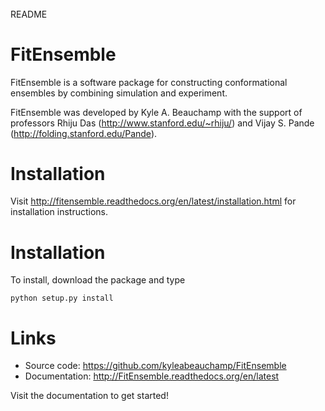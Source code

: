 ######
README
######

FitEnsemble
============

FitEnsemble is a software package for constructing conformational ensembles
by combining simulation and experiment.  

FitEnsemble was developed by Kyle A. Beauchamp with the support of professors Rhiju Das (http://www.stanford.edu/~rhiju/) and Vijay S. Pande (http://folding.stanford.edu/Pande).

Installation
============

Visit http://fitensemble.readthedocs.org/en/latest/installation.html for installation instructions.

Installation
============

To install, download the package and type

`python setup.py install`

Links
=====

- Source code: https://github.com/kyleabeauchamp/FitEnsemble
- Documentation: http://FitEnsemble.readthedocs.org/en/latest

Visit the documentation to get started!


